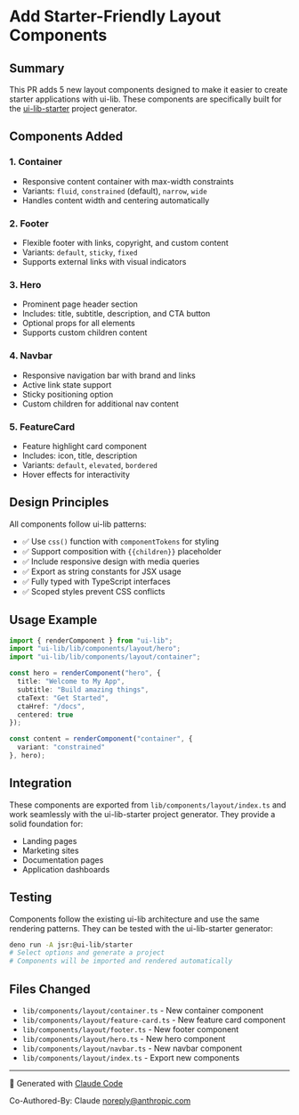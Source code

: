 # Add Starter-Friendly Layout Components

## Summary
This PR adds 5 new layout components designed to make it easier to create starter applications with ui-lib. These components are specifically built for the [ui-lib-starter](https://github.com/srdjan/ui-lib-starter) project generator.

## Components Added

### 1. Container
- Responsive content container with max-width constraints
- Variants: `fluid`, `constrained` (default), `narrow`, `wide`
- Handles content width and centering automatically

### 2. Footer
- Flexible footer with links, copyright, and custom content
- Variants: `default`, `sticky`, `fixed`
- Supports external links with visual indicators

### 3. Hero
- Prominent page header section
- Includes: title, subtitle, description, and CTA button
- Optional props for all elements
- Supports custom children content

### 4. Navbar
- Responsive navigation bar with brand and links
- Active link state support
- Sticky positioning option
- Custom children for additional nav content

### 5. FeatureCard
- Feature highlight card component
- Includes: icon, title, description
- Variants: `default`, `elevated`, `bordered`
- Hover effects for interactivity

## Design Principles

All components follow ui-lib patterns:
- ✅ Use `css()` function with `componentTokens` for styling
- ✅ Support composition with `{{children}}` placeholder
- ✅ Include responsive design with media queries
- ✅ Export as string constants for JSX usage
- ✅ Fully typed with TypeScript interfaces
- ✅ Scoped styles prevent CSS conflicts

## Usage Example

```typescript
import { renderComponent } from "ui-lib";
import "ui-lib/lib/components/layout/hero";
import "ui-lib/lib/components/layout/container";

const hero = renderComponent("hero", {
  title: "Welcome to My App",
  subtitle: "Build amazing things",
  ctaText: "Get Started",
  ctaHref: "/docs",
  centered: true
});

const content = renderComponent("container", {
  variant: "constrained"
}, hero);
```

## Integration

These components are exported from `lib/components/layout/index.ts` and work seamlessly with the ui-lib-starter project generator. They provide a solid foundation for:
- Landing pages
- Marketing sites
- Documentation pages
- Application dashboards

## Testing

Components follow the existing ui-lib architecture and use the same rendering patterns. They can be tested with the ui-lib-starter generator:

```bash
deno run -A jsr:@ui-lib/starter
# Select options and generate a project
# Components will be imported and rendered automatically
```

## Files Changed

- `lib/components/layout/container.ts` - New container component
- `lib/components/layout/feature-card.ts` - New feature card component
- `lib/components/layout/footer.ts` - New footer component
- `lib/components/layout/hero.ts` - New hero component
- `lib/components/layout/navbar.ts` - New navbar component
- `lib/components/layout/index.ts` - Export new components

---

🤖 Generated with [Claude Code](https://claude.com/claude-code)

Co-Authored-By: Claude <noreply@anthropic.com>
